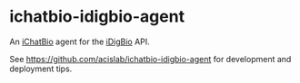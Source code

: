 # ichatbio-idigbio-agent

An [iChatBio](https://ichatbio.org) agent for the [iDigBio](https://idigbio.org) API.

See https://github.com/acislab/ichatbio-idigbio-agent for development and deployment tips.
